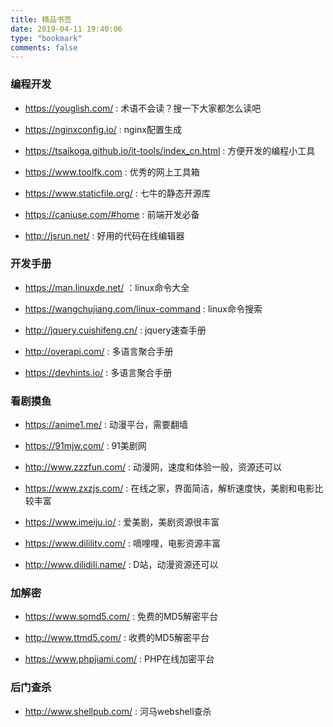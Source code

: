 ```yaml
---
title: 精品书签
date: 2019-04-11 19:40:06
type: "bookmark"
comments: false
---
```


### 编程开发

- https://youglish.com/ : 术语不会读？搜一下大家都怎么读吧

- https://nginxconfig.io/ : nginx配置生成

- https://tsaikoga.github.io/it-tools/index_cn.html : 方便开发的编程小工具

- https://www.toolfk.com : 优秀的网上工具箱

- https://www.staticfile.org/ : 七牛的静态开源库

- https://caniuse.com/#home : 前端开发必备

- http://jsrun.net/ : 好用的代码在线编辑器


### 开发手册

- https://man.linuxde.net/ ：linux命令大全

- https://wangchujiang.com/linux-command : linux命令搜索

- http://jquery.cuishifeng.cn/ : jquery速查手册

- http://overapi.com/ : 多语言聚合手册

- https://devhints.io/ : 多语言聚合手册



### 看剧摸鱼

- https://anime1.me/ : 动漫平台，需要翻墙

- https://91mjw.com/ : 91美剧网

- http://www.zzzfun.com/ : 动漫网，速度和体验一般，资源还可以

- https://www.zxzjs.com/ : 在线之家，界面简洁，解析速度快，美剧和电影比较丰富

- https://www.imeiju.io/ : 爱美剧，美剧资源很丰富

- https://www.dililitv.com/ : 嘀哩哩，电影资源丰富

- http://www.dilidili.name/ : D站，动漫资源还可以

### 加解密

- https://www.somd5.com/ : 免费的MD5解密平台

- http://www.ttmd5.com/  : 收费的MD5解密平台

- https://www.phpjiami.com/ : PHP在线加密平台

### 后门查杀

- http://www.shellpub.com/ : 河马webshell查杀


